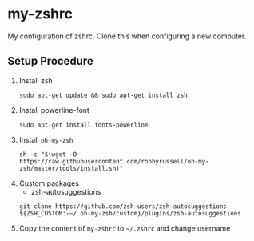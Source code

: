 # my-zshrc
My configuration of zshrc. Clone this when configuring a new computer.

## Setup Procedure
1. Install zsh
    ```
    sudo apt-get update && sudo apt-get install zsh
    ```
1. Install powerline-font
   ```
   sudo apt-get install fonts-powerline
   ```
1. Install `oh-my-zsh`
   ```
   sh -c "$(wget -O- https://raw.githubusercontent.com/robbyrussell/oh-my-zsh/master/tools/install.sh)"
   ```
1. Custom packages
    * zsh-autosuggestions
    ```
    git clone https://github.com/zsh-users/zsh-autosuggestions ${ZSH_CUSTOM:-~/.oh-my-zsh/custom}/plugins/zsh-autosuggestions
    ```
1. Copy the content of `my-zshrc` to `~/.zshrc` and change username
